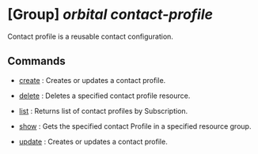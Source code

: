 # [Group] _orbital contact-profile_

Contact profile is a reusable contact configuration.

## Commands

- [create](/Commands/orbital/contact-profile/_create.md)
: Creates or updates a contact profile.

- [delete](/Commands/orbital/contact-profile/_delete.md)
: Deletes a specified contact profile resource.

- [list](/Commands/orbital/contact-profile/_list.md)
: Returns list of contact profiles by Subscription.

- [show](/Commands/orbital/contact-profile/_show.md)
: Gets the specified contact Profile in a specified resource group.

- [update](/Commands/orbital/contact-profile/_update.md)
: Creates or updates a contact profile.
